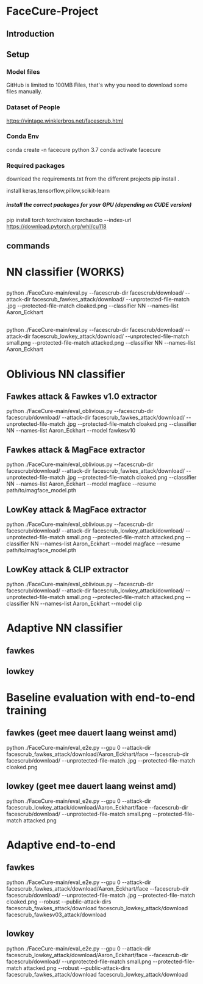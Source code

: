 # FaceCure-Project

## Introduction

## Setup

### Model files

GitHub is limited to 100MB Files, that's why you need to download some files manually.

### Dataset of People

https://vintage.winklerbros.net/facescrub.html

### Conda Env

conda create -n facecure python 3.7
conda activate facecure

### Required packages

download the requirements.txt from the different projects
pip install .

install keras,tensorflow,pillow,scikit-learn

##### install the correct packages for your GPU (depending on CUDE version)

pip install torch torchvision torchaudio --index-url https://download.pytorch.org/whl/cu118

## commands

# NN classifier (WORKS)

##

python ./FaceCure-main/eval.py --facescrub-dir facescrub/download/ --attack-dir facescrub_fawkes_attack/download/ --unprotected-file-match .jpg --protected-file-match cloaked.png --classifier NN --names-list Aaron_Eckhart

##

python ./FaceCure-main/eval.py --facescrub-dir facescrub/download/ --attack-dir facescrub_lowkey_attack/download/ --unprotected-file-match small.png --protected-file-match attacked.png --classifier NN --names-list Aaron_Eckhart

# Oblivious NN classifier

## Fawkes attack & Fawkes v1.0 extractor

python ./FaceCure-main/eval_oblivious.py --facescrub-dir facescrub/download/ --attack-dir facescrub_fawkes_attack/download/ --unprotected-file-match .jpg --protected-file-match cloaked.png --classifier NN --names-list Aaron_Eckhart --model fawkesv10

## Fawkes attack & MagFace extractor

python ./FaceCure-main/eval_oblivious.py --facescrub-dir facescrub/download/ --attack-dir facescrub_fawkes_attack/download/ --unprotected-file-match .jpg --protected-file-match cloaked.png --classifier NN --names-list Aaron_Eckhart --model magface --resume path/to/magface_model.pth

## LowKey attack & MagFace extractor

python ./FaceCure-main/eval_oblivious.py --facescrub-dir facescrub/download/ --attack-dir facescrub_lowkey_attack/download/ --unprotected-file-match small.png --protected-file-match attacked.png --classifier NN --names-list Aaron_Eckhart --model magface --resume path/to/magface_model.pth

## LowKey attack & CLIP extractor

python ./FaceCure-main/eval_oblivious.py --facescrub-dir facescrub/download/ --attack-dir facescrub_lowkey_attack/download/ --unprotected-file-match small.png --protected-file-match attacked.png --classifier NN --names-list Aaron_Eckhart --model clip

# Adaptive NN classifier

## fawkes

## lowkey

# Baseline evaluation with end-to-end training

## fawkes (geet mee dauert laang weinst amd)

python ./FaceCure-main/eval_e2e.py --gpu 0 --attack-dir facescrub_fawkes_attack/download/Aaron_Eckhart/face --facescrub-dir facescrub/download/ --unprotected-file-match .jpg --protected-file-match cloaked.png

## lowkey (geet mee dauert laang weinst amd)

python ./FaceCure-main/eval_e2e.py --gpu 0 --attack-dir facescrub_lowkey_attack/download/Aaron_Eckhart/face --facescrub-dir facescrub/download/ --unprotected-file-match small.png --protected-file-match attacked.png

# Adaptive end-to-end

## fawkes

python ./FaceCure-main/eval_e2e.py --gpu 0 --attack-dir facescrub_fawkes_attack/download/Aaron_Eckhart/face --facescrub-dir facescrub/download/ --unprotected-file-match .jpg --protected-file-match cloaked.png --robust --public-attack-dirs facescrub_fawkes_attack/download facescrub_lowkey_attack/download facescrub_fawkesv03_attack/download

## lowkey

python ./FaceCure-main/eval_e2e.py --gpu 0 --attack-dir facescrub_lowkey_attack/download/Aaron_Eckhart/face --facescrub-dir facescrub/download/ --unprotected-file-match small.png --protected-file-match attacked.png --robust --public-attack-dirs facescrub_fawkes_attack/download facescrub_lowkey_attack/download
